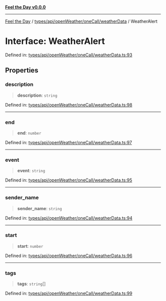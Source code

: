 [**Feel the Day v0.0.0**](../../../../../../README.md)

***

[Feel the Day](../../../../../../README.md) / [types/api/openWeather/oneCall/weatherData](../README.md) / WeatherAlert

# Interface: WeatherAlert

Defined in: [types/api/openWeather/oneCall/weatherData.ts:93](https://github.com/HyeinKang/feel-the-day/blob/8289c79f2741a9407fd7ce6a81056ae02e4eeed7/src/types/api/openWeather/oneCall/weatherData.ts#L93)

## Properties

### description

> **description**: `string`

Defined in: [types/api/openWeather/oneCall/weatherData.ts:98](https://github.com/HyeinKang/feel-the-day/blob/8289c79f2741a9407fd7ce6a81056ae02e4eeed7/src/types/api/openWeather/oneCall/weatherData.ts#L98)

***

### end

> **end**: `number`

Defined in: [types/api/openWeather/oneCall/weatherData.ts:97](https://github.com/HyeinKang/feel-the-day/blob/8289c79f2741a9407fd7ce6a81056ae02e4eeed7/src/types/api/openWeather/oneCall/weatherData.ts#L97)

***

### event

> **event**: `string`

Defined in: [types/api/openWeather/oneCall/weatherData.ts:95](https://github.com/HyeinKang/feel-the-day/blob/8289c79f2741a9407fd7ce6a81056ae02e4eeed7/src/types/api/openWeather/oneCall/weatherData.ts#L95)

***

### sender\_name

> **sender\_name**: `string`

Defined in: [types/api/openWeather/oneCall/weatherData.ts:94](https://github.com/HyeinKang/feel-the-day/blob/8289c79f2741a9407fd7ce6a81056ae02e4eeed7/src/types/api/openWeather/oneCall/weatherData.ts#L94)

***

### start

> **start**: `number`

Defined in: [types/api/openWeather/oneCall/weatherData.ts:96](https://github.com/HyeinKang/feel-the-day/blob/8289c79f2741a9407fd7ce6a81056ae02e4eeed7/src/types/api/openWeather/oneCall/weatherData.ts#L96)

***

### tags

> **tags**: `string`[]

Defined in: [types/api/openWeather/oneCall/weatherData.ts:99](https://github.com/HyeinKang/feel-the-day/blob/8289c79f2741a9407fd7ce6a81056ae02e4eeed7/src/types/api/openWeather/oneCall/weatherData.ts#L99)
